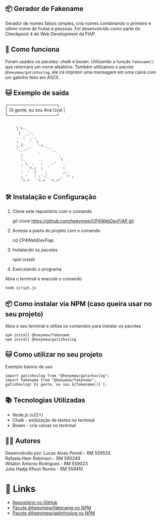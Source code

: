 ## 📦 Gerador de Fakename

Gerador de nomes falsos simples, cria nomes combinando o primeiro e último nome de frutas e pessoas.
Foi desenvolvido como parte do Checkpoint 4 de Web Development da FIAP.

## 🚀 Como funciona

Foram usados os pacotes: chalk e boxen. Utilizando a função `fakename()` que retornará um nome aleatório.
Também utilizamos o pacote `@heeymew/gatinhoslog`, ele irá imprimir uma mensagem em uma caixa com um gatinho feito em ASCII.

## 🐱 Exemplo de saída

╭────────────────╮<br> 
│  Oi gente, eu sou Ana Uva!  |<br>
╰────────────────╯<br>

         _
         \`*-.
          )  _`-.
         .  : `. .
         : _   '  \
         ; *` _.   `*-._
         `-.-'          `-.
           ;       `       `.
           :.       .        \
           . \  .   :   .-'   .
           '  `+.;  ;  '      :
           :  '  |    ;       ;-.
           ; '   : :`-:     _. `* ;
           `*-*   `*-*  `*-*'


## 🛠️ Instalação e Configuração

1. Clone este repositório com o comando

    git clone https://github.com/heeymew/CP4WebDevFIAP.git

2. Acesse a pasta do projeto com o comando

    cd CP4WebDevFiap

3. Instalando os pacotes

    npm install

4. Executando o programa

Abra o terminal e execute o comando

    node script.js

## 📦 Como instalar via NPM (caso queira usar no seu projeto)

Abra o seu terminal e utilize os comandos para instalar os pacotes

    npm install @heeymew/fakename
    npm install @heeymew/gatinhoslog

## 🐱 Como utilizar no seu projeto

Exemplo básico de uso

    import gatinhoslog from "@heeymew/gatinhoslog";
    import fakename from "@heeymew/fakename";
    gatinhoslog(`Oi gente, eu sou ${fakename()}`);

## 📚 Tecnologias Utilizadas

- Node.js (v22+)
- Chalk - estilização de textos no terminal
- Boxen - cria caixas no terminal

## 👨‍💻 Autores

Desenvolvido por:
Lucas Alves Piereti - RM 559533<br>
Rafaela Heer Robinson - RM 560249<br>
Witalon Antonio Rodrigues - RM 559023<br>
Julia Hadja Kfouri Nunes - RM 559410

# 🔗 Links

- [Repositório no GitHub](https://github.com/heeymew/CP4WebDevFIAP)
- [Pacote @heeymew/fakename no NPM](https://www.npmjs.com/package/@heeymew/fakename)
- [Pacote @heeymew/gatinhoslog no NPM](https://www.npmjs.com/package/@heeymew/gatinhoslog)
